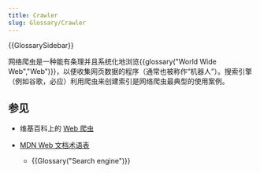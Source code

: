 ```yaml
---
title: Crawler
slug: Glossary/Crawler
---
```


{{GlossarySidebar}}

网络爬虫是一种能有条理并且系统化地浏览{{glossary("World Wide Web","Web")}}，以便收集网页数据的程序（通常也被称作“机器人”）。搜索引擎（例如谷歌，必应）利用爬虫来创建索引是网络爬虫最典型的使用案例。

## 参见

- 维基百科上的 [Web 爬虫](https://zh.wikipedia.org/wiki/網路爬蟲)
- [MDN Web 文档术语表](/zh-CN/docs/Glossary)

  - {{Glossary("Search engine")}}
